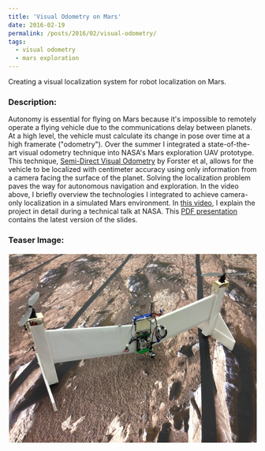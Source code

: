```yaml
---
title: 'Visual Odometry on Mars'
date: 2016-02-19
permalink: /posts/2016/02/visual-odometry/
tags:
  - visual odometry
  - mars exploration
---
```


Creating a visual localization system for robot localization on Mars.

### Description:

Autonomy is essential for flying on Mars because it's impossible to remotely operate a flying vehicle due to the communications delay between planets. At a high level, the vehicle must calculate its change in pose over time at a high framerate ("odometry"). Over the summer I integrated a state-of-the-art visual odometry technique into NASA's Mars exploration UAV prototype. This technique, [Semi-Direct Visual Odometry](https://ieeexplore.ieee.org/iel7/6895053/6906581/06906584.pdf?casa_token=zgsATVirdE8AAAAA:IsjHRdt1nxnLhCYR5u3_umdRHMZf8eVvuLDP29YR-cNX4xM_Z87FwOfM2BBStD2lOm6fVaVT6gJk) by Forster et al, allows for the vehicle to be localized with centimeter accuracy using only information from a camera facing the surface of the planet. Solving the localization problem paves the way for autonomous navigation and exploration. In the video above, I briefly overview the technologies I integrated to achieve camera-only localization in a simulated Mars environment. In [this video](http://www.youtube.com/watch?v=Pl9OGwPpl3k), I explain the project in detail during a technical talk at NASA. This [PDF presentation](/content/Visual_Odometry_Talk.pdf) contains the latest version of the slides.

### Teaser Image:

![](/content/mars_flyer.jpg)
